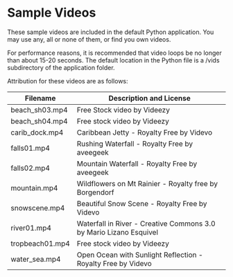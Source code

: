 # Sample Videos

These sample videos are included in the default Python application.  You may use any, all or none of them, or find you own videos.

For performance reasons, it is recommended that video loops be no longer than about 15-20 seconds.  The default location in the Python file is a /vids subdirectory of the application folder.

Attribution for these videos are as follows: 

| Filename | Description and License |
|----------|-------------------------|
| beach_sh03.mp4 | Free Stock video by Videezy |
| beach_sh04.mp4 | Free stock video by Videezy |
| carib_dock.mp4 | Caribbean Jetty - Royalty Free by Videvo |
| falls01.mp4 | Rushing Waterfall - Royalty Free by aveegeek |
| falls02.mp4 | Mountain Waterfall - Royalty Free by aveegeek |
| mountain.mp4 | Wildflowers on Mt Rainier - Royalty free by Borgendorf |
| snowscene.mp4 | Beautiful Snow Scene - Royalty Free by Videvo |
| river01.mp4 | Waterfall in River - Creative Commons 3.0 by Mario Lizano Esquivel |
| tropbeach01.mp4 | Free stock video by Videezy |
| water_sea.mp4 | Open Ocean with Sunlight Reflection - Royalty Free by Videvo |

